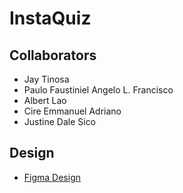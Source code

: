 # InstaQuiz

## Collaborators
- Jay Tinosa
- Paulo Faustiniel Angelo L. Francisco
- Albert Lao
- Cire Emmanuel Adriano
- Justine Dale Sico

## Design
- [Figma Design](https://www.figma.com/design/yvxSg7yAKqdKRChQIxhSRi/AppDev%3A-PDF-To-Quiz?node-id=0-1&t=UgNKjbyQR4GU09tI-0)
